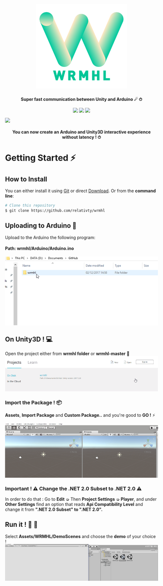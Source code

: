 <h1 align="center">
  <br>
  <a href="https://github.com/relativty/wrmhl"><img src="/img/wrmhl.png" width="300"></a>
</h1>

<h4 align="center">Super fast communication between Unity and Arduino ☄ ⏱
</h4>

<p align="center">
  <img src="https://img.shields.io/github/license/relativty/wrmhl.svg">
  <img src="https://img.shields.io/github/stars/relativty/wrmhl.svg">
  <img src="https://img.shields.io/github/issues/relativty/wrmhl.svg">
</p>

<img src="/img/mpu.gif" width="1000">
<h4 align="center">You can now create an Arduino and Unity3D interactive experience without latency ! ⏱
</h4>

# Getting Started ⚡️
## How to Install
You can either install it using [Git](https://git-scm.com/) or direct [Download](https://github.com/relativty/wrmhl/archive/master.zip). Or from the <strong>command line</strong>:

```bash
# Clone this repository
$ git clone https://github.com/relativty/wrmhl
```

## Uploading to Arduino 🤖
Upload to the Arduino the following program:
#### Path: wrmhl/Arduino/Arduino.ino
<img src="/img/arduino-upload.gif">

## On Unity3D ! 💻
Open the project either from **wrmhl folder** or **wrmhl-master** 🌈
<img src="/img/unity-open.gif">

### Import the Package ! 📦
**Assets**, **Import Package** and **Custom Package..** and you're good to **GO !** ⚡️

<img src="/img/unity-package.gif">

### Important ! ⚠ Change the .NET 2.0 Subset to .NET 2.0 ⚠

In order to do that : Go to **Edit** ➭  Then **Project Settings** ➭ **Player**, and under **Other Settings** find an option that reads **Api Compatibility Level** and change it from **".NET 2.0 Subset" to ".NET 2.0".**

## Run it ! 🏁 🚗
Select **Assets/WRMHL/DemoScenes** and choose the **demo** of your choice !
<img src="/img/unity-play.gif">
